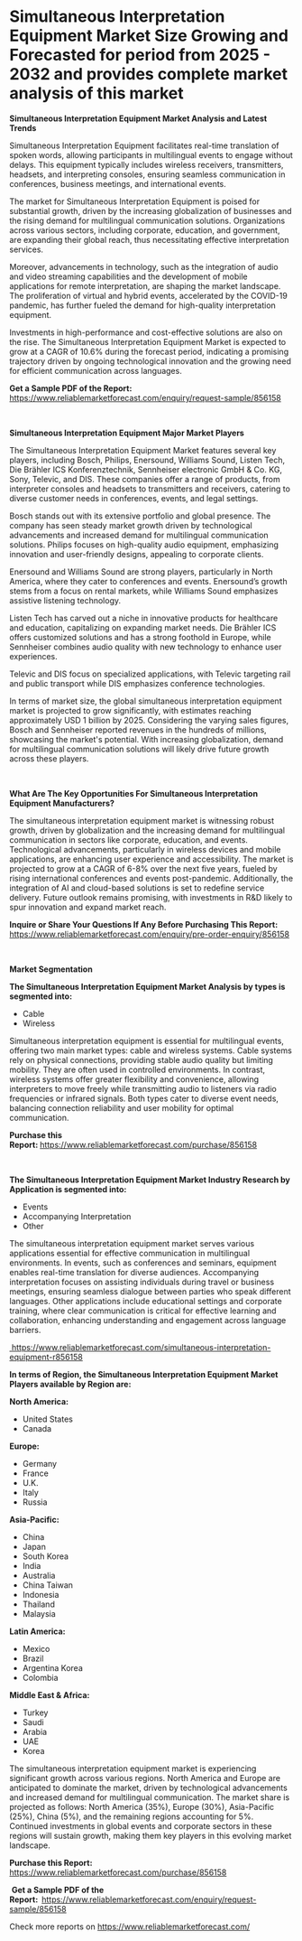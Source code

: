 <p><h1>Simultaneous Interpretation Equipment Market Size Growing and Forecasted for period from 2025 - 2032 and provides complete market analysis of this market</h1></p><p><strong>Simultaneous Interpretation Equipment Market Analysis and Latest Trends</strong></p>
<p><p>Simultaneous Interpretation Equipment facilitates real-time translation of spoken words, allowing participants in multilingual events to engage without delays. This equipment typically includes wireless receivers, transmitters, headsets, and interpreting consoles, ensuring seamless communication in conferences, business meetings, and international events. </p><p>The market for Simultaneous Interpretation Equipment is poised for substantial growth, driven by the increasing globalization of businesses and the rising demand for multilingual communication solutions. Organizations across various sectors, including corporate, education, and government, are expanding their global reach, thus necessitating effective interpretation services. </p><p>Moreover, advancements in technology, such as the integration of audio and video streaming capabilities and the development of mobile applications for remote interpretation, are shaping the market landscape. The proliferation of virtual and hybrid events, accelerated by the COVID-19 pandemic, has further fueled the demand for high-quality interpretation equipment. </p><p>Investments in high-performance and cost-effective solutions are also on the rise. The Simultaneous Interpretation Equipment Market is expected to grow at a CAGR of 10.6% during the forecast period, indicating a promising trajectory driven by ongoing technological innovation and the growing need for efficient communication across languages.</p></p>
<p><strong>Get a Sample PDF of the Report:&nbsp;</strong> <a href="https://www.reliablemarketforecast.com/enquiry/request-sample/856158?utm_campaign=2193&utm_medium=2&utm_source=Github&utm_content=ia&utm_term=16022025&utm_id=simultaneous-interpretation-equipment">https://www.reliablemarketforecast.com/enquiry/request-sample/856158</a></p>
<p>&nbsp;</p>
<p><strong>Simultaneous Interpretation Equipment Major Market Players</strong></p>
<p><p>The Simultaneous Interpretation Equipment Market features several key players, including Bosch, Philips, Enersound, Williams Sound, Listen Tech, Die Brähler ICS Konferenztechnik, Sennheiser electronic GmbH & Co. KG, Sony, Televic, and DIS. These companies offer a range of products, from interpreter consoles and headsets to transmitters and receivers, catering to diverse customer needs in conferences, events, and legal settings.</p><p>Bosch stands out with its extensive portfolio and global presence. The company has seen steady market growth driven by technological advancements and increased demand for multilingual communication solutions. Philips focuses on high-quality audio equipment, emphasizing innovation and user-friendly designs, appealing to corporate clients.</p><p>Enersound and Williams Sound are strong players, particularly in North America, where they cater to conferences and events. Enersound’s growth stems from a focus on rental markets, while Williams Sound emphasizes assistive listening technology.</p><p>Listen Tech has carved out a niche in innovative products for healthcare and education, capitalizing on expanding market needs. Die Brähler ICS offers customized solutions and has a strong foothold in Europe, while Sennheiser combines audio quality with new technology to enhance user experiences.</p><p>Televic and DIS focus on specialized applications, with Televic targeting rail and public transport while DIS emphasizes conference technologies. </p><p>In terms of market size, the global simultaneous interpretation equipment market is projected to grow significantly, with estimates reaching approximately USD 1 billion by 2025. Considering the varying sales figures, Bosch and Sennheiser reported revenues in the hundreds of millions, showcasing the market's potential. With increasing globalization, demand for multilingual communication solutions will likely drive future growth across these players.</p></p>
<p>&nbsp;</p>
<p><strong>What Are The Key Opportunities For Simultaneous Interpretation Equipment Manufacturers?</strong></p>
<p><p>The simultaneous interpretation equipment market is witnessing robust growth, driven by globalization and the increasing demand for multilingual communication in sectors like corporate, education, and events. Technological advancements, particularly in wireless devices and mobile applications, are enhancing user experience and accessibility. The market is projected to grow at a CAGR of 6-8% over the next five years, fueled by rising international conferences and events post-pandemic. Additionally, the integration of AI and cloud-based solutions is set to redefine service delivery. Future outlook remains promising, with investments in R&D likely to spur innovation and expand market reach.</p></p>
<p><strong>Inquire or Share Your Questions If Any Before Purchasing This Report:</strong> <a href="https://www.reliablemarketforecast.com/enquiry/pre-order-enquiry/856158?utm_campaign=2193&utm_medium=2&utm_source=Github&utm_content=ia&utm_term=16022025&utm_id=simultaneous-interpretation-equipment">https://www.reliablemarketforecast.com/enquiry/pre-order-enquiry/856158</a></p>
<p>&nbsp;</p>
<p><strong>Market Segmentation</strong></p>
<p><strong>The Simultaneous Interpretation Equipment Market Analysis by types is segmented into:</strong></p>
<p><ul><li>Cable</li><li>Wireless</li></ul></p>
<p><p>Simultaneous interpretation equipment is essential for multilingual events, offering two main market types: cable and wireless systems. Cable systems rely on physical connections, providing stable audio quality but limiting mobility. They are often used in controlled environments. In contrast, wireless systems offer greater flexibility and convenience, allowing interpreters to move freely while transmitting audio to listeners via radio frequencies or infrared signals. Both types cater to diverse event needs, balancing connection reliability and user mobility for optimal communication.</p></p>
<p><strong>Purchase this Report:&nbsp;</strong><a href="https://www.reliablemarketforecast.com/purchase/856158?utm_campaign=2193&utm_medium=2&utm_source=Github&utm_content=ia&utm_term=16022025&utm_id=simultaneous-interpretation-equipment">https://www.reliablemarketforecast.com/purchase/856158</a></p>
<p>&nbsp;</p>
<p><strong>The Simultaneous Interpretation Equipment Market Industry Research by Application is segmented into:</strong></p>
<p><ul><li>Events</li><li>Accompanying Interpretation</li><li>Other</li></ul></p>
<p><p>The simultaneous interpretation equipment market serves various applications essential for effective communication in multilingual environments. In events, such as conferences and seminars, equipment enables real-time translation for diverse audiences. Accompanying interpretation focuses on assisting individuals during travel or business meetings, ensuring seamless dialogue between parties who speak different languages. Other applications include educational settings and corporate training, where clear communication is critical for effective learning and collaboration, enhancing understanding and engagement across language barriers.</p></p>
<p><a href="https://www.reliablemarketforecast.com/simultaneous-interpretation-equipment-r856158?utm_campaign=2193&utm_medium=2&utm_source=Github&utm_content=ia&utm_term=16022025&utm_id=simultaneous-interpretation-equipment">&nbsp;https://www.reliablemarketforecast.com/simultaneous-interpretation-equipment-r856158</a></p>
<p><strong>In terms of Region, the Simultaneous Interpretation Equipment Market Players available by Region are:</strong></p>
<p>
    <p> <strong> North America: </strong>
        <ul>
            <li>United States</li>
            <li>Canada</li>
        </ul>
        </p> 
    <p> <strong> Europe: </strong>
        <ul>
            <li>Germany</li>
            <li>France</li>
            <li>U.K.</li>
            <li>Italy</li>
            <li>Russia</li>
        </ul>
        </p> 
    <p> <strong> Asia-Pacific: </strong>
        <ul>
            <li>China</li>
            <li>Japan</li>
            <li>South Korea</li>
            <li>India</li>
            <li>Australia</li>
            <li>China Taiwan</li>
            <li>Indonesia</li>
            <li>Thailand</li>
            <li>Malaysia</li>
        </ul>
        </p> 
    <p> <strong> Latin America: </strong>
        <ul>
            <li>Mexico</li>
            <li>Brazil</li>
            <li>Argentina Korea</li>
            <li>Colombia</li>
        </ul>
        </p> 
    <p> <strong> Middle East & Africa: </strong>
        <ul>
            <li>Turkey</li>
            <li>Saudi</li>
            <li>Arabia</li>
            <li>UAE</li>
            <li>Korea</li>
        </ul>
    </p>
    </p>
<p><p>The simultaneous interpretation equipment market is experiencing significant growth across various regions. North America and Europe are anticipated to dominate the market, driven by technological advancements and increased demand for multilingual communication. The market share is projected as follows: North America (35%), Europe (30%), Asia-Pacific (25%), China (5%), and the remaining regions accounting for 5%. Continued investments in global events and corporate sectors in these regions will sustain growth, making them key players in this evolving market landscape.</p></p>
<p><strong>Purchase this Report: </strong><a href="https://www.reliablemarketforecast.com/purchase/856158?utm_campaign=2193&utm_medium=2&utm_source=Github&utm_content=ia&utm_term=16022025&utm_id=simultaneous-interpretation-equipment">https://www.reliablemarketforecast.com/purchase/856158</a></p>
<p>&nbsp;<strong>Get a Sample PDF of the Report:&nbsp;&nbsp;</strong><a href="https://www.reliablemarketforecast.com/enquiry/request-sample/856158?utm_campaign=2193&utm_medium=2&utm_source=Github&utm_content=ia&utm_term=16022025&utm_id=simultaneous-interpretation-equipment">https://www.reliablemarketforecast.com/enquiry/request-sample/856158</a></p>
<p><strong></strong></p>
<p>Check more reports on <a href="https://www.reliablemarketforecast.com/?utm_campaign=2193&utm_medium=2&utm_source=Github&utm_content=ia&utm_term=16022025&utm_id=simultaneous-interpretation-equipment">https://www.reliablemarketforecast.com/</a></p>